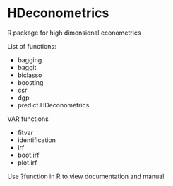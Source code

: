# HDeconometrics
R package for high dimensional econometrics

List of functions:

- bagging
- baggit
- biclasso
- boosting
- csr
- dgp
- predict.HDeconometrics

VAR functions

- fitvar
- identification
- irf
- boot.irf
- plot.irf

Use ?function in R to view documentation and manual.
